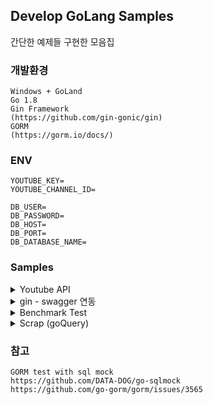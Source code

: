 ## Develop GoLang Samples
간단한 예제들 구현한 모음집


### 개발환경
```shell
Windows + GoLand
Go 1.8
Gin Framework
(https://github.com/gin-gonic/gin)
GORM
(https://gorm.io/docs/)
```

### ENV
```shell
YOUTUBE_KEY=
YOUTUBE_CHANNEL_ID=

DB_USER=
DB_PASSWORD=
DB_HOST=
DB_PORT=
DB_DATABASE_NAME=
```

### Samples
<details>
<summary>Youtube API</summary>

#### route / youtube
```shell
API Docs : https://developers.google.com/youtube/v3/docs?hl=ko
API KEY : https://console.cloud.google.com/apis

# Go Test
# Linux 환경
export YOUTUBE_KEY="xxxx"
export YOUTUBE_CHANNEL_ID="xxxx"

# Windows 환경
Run > Edit Configurations
Environment variables 추가
```
</details>



<details>
<summary>gin - swagger 연동</summary>

http://localhost:9091/swagger/index.html 접속하면 됨
```shell
https://github.com/swaggo/gin-swagger

# Windows 환경
export PATH=$(go env GOPATH)/bin:$PATH
```
</details>



<details>
<summary>Benchmark Test</summary>

#### route / benchmark
</details>



<details>
<summary>Scrap (goQuery)</summary>

#### route / scrap
```shell
https://github.com/PuerkitoBio/goquery
```
</details>

### 참고
```shell
GORM test with sql mock 
https://github.com/DATA-DOG/go-sqlmock
https://github.com/go-gorm/gorm/issues/3565
```